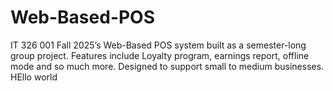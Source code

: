 # Web-Based-POS
IT 326 001 Fall 2025’s Web-Based POS system built as a semester-long group project. Features include Loyalty program, earnings report, offline mode and so much more. Designed to support small to medium businesses. HEllo world
